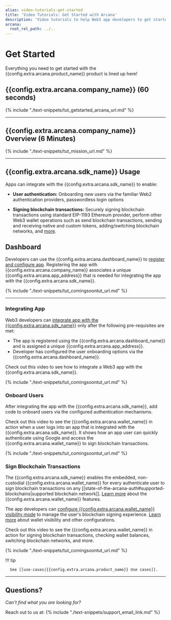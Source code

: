 ```yaml
---
alias: video-tutorials-get-started
title: 'Video Tutorials: Get Started with Arcana'
description: 'Video tutorials to help Web3 app developers to get started with Arcana Auth and learn how to register the app, integrate the app and allow users to sign blockchain transactions.'
arcana:
  root_rel_path: ../..
---
```


# Get Started

Everything you need to get started with the {{config.extra.arcana.product_name}} product is lined up here!

## {{config.extra.arcana.company_name}} (60 seconds)

{% include "./text-snippets/tut_getstarted_arcana_url.md" %}

---

## {{config.extra.arcana.company_name}} Overview (6 Minutes)

{% include "./text-snippets/tut_mission_url.md" %}

---

## {{config.extra.arcana.sdk_name}} Usage

Apps can integrate with the {{config.extra.arcana.sdk_name}} to enable:

* **User authentication:** Onboarding new users via the familiar Web2 authentication providers, passwordless login options

* **Signing blockchain transactions:** Securely signing blockchain transactions using standard EIP-1193 Ethereum provider, perform other Web3 wallet operations such as send blockchain transactions, sending and receiving native and custom tokens, adding/switching blockchain networks, and [more]({{page.meta.arcana.root_rel_path}}/concepts/anwallet/index.md).

## Dashboard

Developers can use the {{config.extra.arcana.dashboard_name}} to [register and configure app]({{page.meta.arcana.root_rel_path}}/howto/config_dapp.md). Registering the app with {{config.extra.arcana.company_name}} associates a unique {{config.extra.arcana.app_address}} that is needed for integrating the app with the {{config.extra.arcana.sdk_name}}.

{% include "./text-snippets/tut_comingsoontut_url.md" %}

---

### Integrating App

Web3 developers can [integrate app with the {{config.extra.arcana.sdk_name}}]({{page.meta.arcana.root_rel_path}}/howto/integrate_auth/index.md) only after the following pre-requisites are met:

* The app is registered using the {{config.extra.arcana.dashboard_name}} and is assigned a unique {{config.extra.arcana.app_address}}.
* Developer has configured the user onboarding options via the {{config.extra.arcana.dashboard_name}}. 

Check out this video to see how to integrate a Web3 app with the {{config.extra.arcana.sdk_name}}.

{% include "./text-snippets/tut_comingsoontut_url.md" %}

### Onboard Users

After integrating the app with the {{config.extra.arcana.sdk_name}}, add code to onboard users via the configured authentication mechanisms.

Check out this video to see the {{config.extra.arcana.wallet_name}} in action when a user logs into an app that is integrated with the {{config.extra.arcana.sdk_name}}. It shows how an app user can quickly authenticate using Google and access the {{config.extra.arcana.wallet_name}} to sign blockchain transactions. 

{% include "./text-snippets/tut_comingsoontut_url.md" %}

### Sign Blockchain Transactions

The {{config.extra.arcana.sdk_name}} enables the embedded, non-custodial {{config.extra.arcana.wallet_name}} for every authenticate user to sign blockchain transactions on any [[state-of-the-arcana-auth#supported-blockchains|supported blockchain network]]. [Learn more]({{page.meta.arcana.root_rel_path}}/concepts/anwallet/index.md) about the  {{config.extra.arcana.wallet_name}} features.

The app developers can [configure {{config.extra.arcana.wallet_name}} visibility mode]({{page.meta.arcana.root_rel_path}}/howto/arcana_wallet/config_walletvisibility.md) to manage the user's blockchain signing experience. [Learn more]({{page.meta.arcana.root_rel_path}}/concepts/anwallet/walletuimodes.md) about wallet visibility and other configurations.

Check out this video to see the  {{config.extra.arcana.wallet_name}} in action for signing blockchain transactions, checking wallet balances, switching blockchain networks, and more.

{% include "./text-snippets/tut_comingsoontut_url.md" %}

!!! tip

      See [[use-cases|{{config.extra.arcana.product_name}} Use cases]].

---

## Questions?

*Can't find what you are looking for?*

Reach out to us at: {% include "./text-snippets/support_email_link.md" %}
